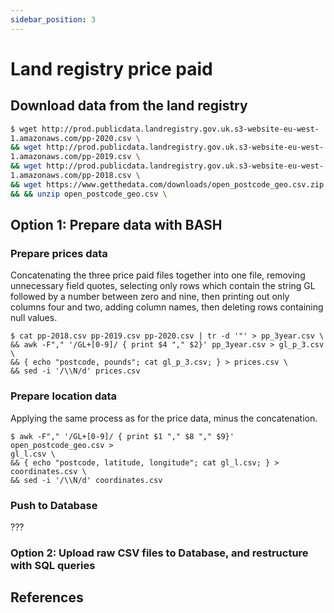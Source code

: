 ```yaml
---
sidebar_position: 3
---
```


# Land registry price paid

## Download data from the land registry

``` bash
$ wget http://prod.publicdata.landregistry.gov.uk.s3-website-eu-west-
1.amazonaws.com/pp-2020.csv \
&& wget http://prod.publicdata.landregistry.gov.uk.s3-website-eu-west-
1.amazonaws.com/pp-2019.csv \
&& wget http://prod.publicdata.landregistry.gov.uk.s3-website-eu-west-
1.amazonaws.com/pp-2018.csv \
&& wget https://www.getthedata.com/downloads/open_postcode_geo.csv.zip \
&& && unzip open_postcode_geo.csv \
```

## Option 1: Prepare  data with BASH

### Prepare prices data
Concatenating the three price paid files together into one file, removing unnecessary field quotes,
selecting only rows which contain the string GL followed by a number between zero and nine, then printing
out only columns four and two, adding column names, then deleting rows containing null values.

```
$ cat pp-2018.csv pp-2019.csv pp-2020.csv | tr -d '"' > pp_3year.csv \
&& awk -F"," '/GL+[0-9]/ { print $4 "," $2}' pp_3year.csv > gl_p_3.csv \
&& { echo "postcode, pounds"; cat gl_p_3.csv; } > prices.csv \
&& sed -i '/\\N/d' prices.csv
```
### Prepare location data  

Applying the same process as for the price data, minus the concatenation.

```
$ awk -F"," '/GL+[0-9]/ { print $1 "," $8 "," $9}' open_postcode_geo.csv >
gl_l.csv \
&& { echo "postcode, latitude, longitude"; cat gl_l.csv; } >
coordinates.csv \
&& sed -i '/\\N/d' coordinates.csv
```

### Push to Database
???

### Option 2: Upload raw CSV files to Database, and restructure with SQL queries



## References
